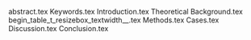 abstract.tex
Keywords.tex
Introduction.tex
Theoretical Background.tex
begin_table_t_resizebox_textwidth__.tex
Methods.tex
Cases.tex
Discussion.tex
Conclusion.tex
